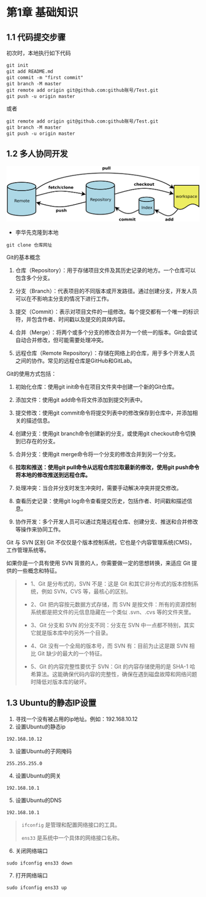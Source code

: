 # 第1章 基础知识

## 1.1 代码提交步骤

初次时，本地执行如下代码

```shell
git init
git add README.md
git commit -m "first commit"
git branch -M master
git remote add origin git@github.com:github账号/Test.git
git push -u origin master
```

或者

```shell
git remote add origin git@github.com:github账号/Test.git
git branch -M master
git push -u origin master
```

## 1.2 多人协同开发

![](./imx6ull_learn_notes_img/git_img.png)

- 李华先克隆到本地

```shell
git clone 仓库网址
```

Git的基本概念
1. 仓库（Repository）：用于存储项目文件及其历史记录的地方。一个仓库可以包含多个分支。

2. 分支（Branch）：代表项目的不同版本或开发路径。通过创建分支，开发人员可以在不影响主分支的情况下进行工作。

3. 提交（Commit）：表示对项目文件的一组修改。每个提交都有一个唯一的标识符，并包含作者、时间戳以及提交的具体内容。

4. 合并（Merge）：将两个或多个分支的修改合并为一个统一的版本。Git会尝试自动合并修改，但可能需要处理冲突。

5. 远程仓库（Remote Repository）：存储在网络上的仓库，用于多个开发人员之间的协作。常见的远程仓库是GitHub和GitLab。

Git的使用方式包括：

1. 初始化仓库：使用git init命令在项目文件夹中创建一个新的Git仓库。

2. 添加文件：使用git add命令将文件添加到提交列表中。

3. 提交修改：使用git commit命令将提交列表中的修改保存到仓库中，并添加相关的描述信息。

4. 创建分支：使用git branch命令创建新的分支，或使用git checkout命令切换到已存在的分支。

5. 合并分支：使用git merge命令将一个分支的修改合并到另一个分支。

6. **拉取和推送：使用git pull命令从远程仓库拉取最新的修改，使用git push命令将本地的修改推送到远程仓库。**

7. 处理冲突：当合并分支时发生冲突时，需要手动解决冲突并提交修改。

8. 查看历史记录：使用git log命令查看提交历史，包括作者、时间戳和描述信息。

9. 协作开发：多个开发人员可以通过克隆远程仓库、创建分支、推送和合并修改等操作来协同工作。

Git 与 SVN 区别
Git 不仅仅是个版本控制系统，它也是个内容管理系统(CMS)，工作管理系统等。

如果你是一个具有使用 SVN 背景的人，你需要做一定的思想转换，来适应 Git 提供的一些概念和特征。

>- 1、Git 是分布式的，SVN 不是：这是 Git 和其它非分布式的版本控制系统，例如 SVN，CVS 等，最核心的区别。
>
>- 2、Git 把内容按元数据方式存储，而 SVN 是按文件：所有的资源控制系统都是把文件的元信息隐藏在一个类似 .svn、.cvs 等的文件夹里。
>
>- 3、Git 分支和 SVN 的分支不同：分支在 SVN 中一点都不特别，其实它就是版本库中的另外一个目录。
>
>- 4、Git 没有一个全局的版本号，而 SVN 有：目前为止这是跟 SVN 相比 Git 缺少的最大的一个特征。
>
>- 5、Git 的内容完整性要优于 SVN：Git 的内容存储使用的是 SHA-1 哈希算法。这能确保代码内容的完整性，确保在遇到磁盘故障和网络问题时降低对版本库的破坏。



## 1.3 Ubuntu的静态IP设置

1. 寻找一个没有被占用的ip地址。例如：192.168.10.12
2. 设置Ubuntu的静态ip

```shell
192.168.10.12
```

3. 设置Ubuntu的子网掩码

```shell
255.255.255.0
```

4. 设置Ubuntu的网关

```shell
192.168.10.1
```

5. 设置Ubuntu的DNS

```shell
192.168.10.1
```

>`ifconfig` 是管理和配置网络接口的工具。
>
>`ens33` 是系统中一个具体的网络接口名称。

6. 关闭网络端口

```shell
sudo ifconfig ens33 down
```

7. 打开网络端口

```shell
sudo ifconfig ens33 up
```

